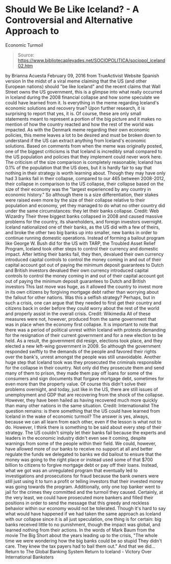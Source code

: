 # Should We Be Like Iceland? - A Controversial and Alternative Approach to 
Economic Turmoil

> Source: https://www.bibliotecapleyades.net/SOCIOPOLITICA/sociopol_iceland02.htm

by Brianna Acuesta February 09, 2016
from TrueActivist Website
Spanish version
In the midst of a viral meme claiming that the US (and other European nations) should "be like Iceland" and the recent claims that Wall Street owns the US government, this is a glimpse into what really occurred in Iceland during the 2008 financial collapse and how some speculate we could have learned from it. Is everything in the meme regarding Iceland's economic solutions and recovery true? Upon further research, it is surprising to report that yes, it is.
Of course, these are only small statements meant to represent a portion of the big picture and it makes no mention of how the country reacted and how the rest of the world was impacted.
As with the Denmark meme regarding their own economic policies, this meme leaves a lot to be desired and must be broken down to understand if the US can extract anything from Iceland's economic solutions.
Based on comments from when the meme was originally posted, one of the biggest criticisms is that Iceland is incredibly small compared to the US population and policies that they implement could never work here.
The criticism of the size comparison is completely reasonable; Iceland has 0.1% of the population that the US does, but it is hardly fair to say that nothing in their strategy is worth learning about.
Though they may have only had 3 banks fail in their collapse, compared to our 465 between 2008-2012, their collapse in comparison to the US collapse, their collapse based on the size of their economy was the "largest experienced by any country in economic history."
So although there is a size differentiation, their stakes were raised even more by the size of their collapse relative to their population and economy, yet they managed to do what no other country did under the same circumstances:
they let their banks collapse.
Credit: Web Wizardry
Their three biggest banks collapsed in 2008 and caused massive problems for the country, its shareholders, and foreign investors overnight.
Iceland nationalized one of their banks, as the US did with a few of theirs, and broke the other two big banks up into smaller, new banks in order to continue running domestic operations.
Instead of forming a bailout program like George W. Bush did for the US with TARP, the Troubled Asset Relief Program, Iceland took other steps to control their currency and domestic impact.
After letting their banks fail, they then,
devalued their own currency introduced capital controls to control the money coming in and out of their capital account got out of paying the minimum deposit guarantees to Dutch and British investors
devalued their own currency
introduced capital controls to control the money coming in and out of their capital account
got out of paying the minimum deposit guarantees to Dutch and British investors
This last move was huge, as it allowed the country to invest more in its own citizens by forgiving mortgage debt rather than worrying about the fallout for other nations.
Was this a selfish strategy?
Perhaps, but in such a crisis, one can argue that they needed to first get their country and citizens back in order before they could worry about the rest of the world and properly assist in the overall crisis.
Credit: Wikimedia
All of these measures were not, however, produced from the same government that was in place when the economy first collapse.
It is important to note that there was a period of political unrest within Iceland with protests demanding for the resignation of their current government and for a new election to be held.
As a result, the government did resign, elections took place, and they elected a new left-wing government in 2009.
So although the government responded swiftly to the demands of the people and favored their rights over the bank's, unrest amongst the people was still unavoidable.
Another huge step that Iceland took was they prosecuted the criminals responsible for the collapse in their country.
Not only did they prosecute them and send many of them to prison, they made them pay off loans for some of the consumers and sign documents that forgave mortgage debt, sometimes for even more than the property value.
Of course this didn't solve their problems overnight, and today, just like in the US, there are still issues of unemployment and GDP that are recovering from the shock of the collapse.
However, they have been hailed as having recovered much more quickly than many other nations in the same situation.
Credit: Internationalist
The question remains:
is there something that the US could have learned from Iceland in the wake of economic turmoil?
The answer is yes, always, because we can all learn from each other, even if the lesson is what not to do.
However, I think there is something to be said about every step of their strategy.
The US couldn't simply let their banks fail because the experts and leaders in the economic industry didn't even see it coming, despite warnings from some of the people within their field.
We could, however, have allowed more of our banks to receive no support at all and better regulate the funds we delegated to banks we did bailout to ensure that the money was going to the right place or instead used some of that $700 billion to citizens to forgive mortgage debt or pay off their loans.
Instead, what we got was an unregulated program that eventually led to investigations and prosecutions for fraud because the bank owners were still just using it to turn a profit or telling investors that their invested money was going towards the program.
Additionally, only one top banker went to jail for the crimes they committed and the turmoil they caused.
Certainly, at the very least, we could have prosecuted more bankers and filled their positions in order to send the message that this greedy and reckless behavior within our economy would not be tolerated.
Though it's hard to say what would have happened if we had taken the same approach as Iceland with our collapse since it is all just speculation, one thing is for certain:
big banks received little to no punishment, though the impact was global, and learned nothing from their actions.
In the words of Mark Baum from the movie The Big Short about the years leading up to the crisis,
"The whole time we were wondering how the big banks could be so stupid They didn't care. They knew the tax payers had to bail them out."
And that we did...
Return to The Global Banking System
Return to Iceland - Victory Over International Banksters
